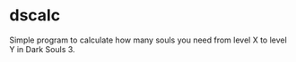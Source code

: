 # dscalc
Simple program to calculate how many souls you need from level X to level Y in Dark Souls 3.

